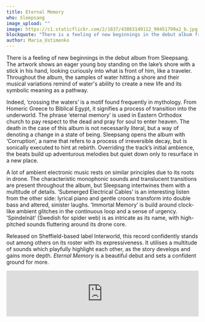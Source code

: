 ```yaml
---
title: Eternal Memory
who: Sleepsang
image_upload: ""
image: https://c1.staticflickr.com/2/1837/43863149112_90451799a2_b.jpg
blockquote: "There is a feeling of new beginnings in the debut album from Sleepsang. The artwork shows an eager young boy standing on the lake’s shore with a stick in his hand, looking curiously into what is front of him, as if a traveler. Throughout the album, the samples of water hitting a shore and their musical variations remind of the substance's ability to create a new life and it’s symbolic meaning as a pathway. "
author: Maria_Ustimenko
---
```

There is a feeling of new beginnings in the debut album from Sleepsang. The artwork shows an eager young boy standing on the lake’s shore with a stick in his hand, looking curiously into what is front of him, like a traveler. Throughout the album, the samples of water hitting a shore and their musical variations remind of water's ability to create a new life and its symbolic meaning as a pathway. 

Indeed, ‘crossing the waters’ is a motif found frequently in mythology. From Homeric Greece to Biblical Egypt, it signifies a process of transition into the underworld. The phrase ‘eternal memory’ is used in Eastern Orthodox church to pay respect to the dead and pray for soul to enter heaven. The death in the case of this album is not necessarily literal, but a way of denoting a change in a state of being. Sleepsang opens the album with ‘Corruption’, a name that refers to a process of irreversible decay, but is sonically executed to hint at rebirth. Overriding the track’s initial ambience, the beats build up adventurous melodies but quiet down only to resurface in a new place. 

A lot of ambient electronic music rests on similar principles due to its roots in drone. The characteristic monophonic sounds and translucent transitions are present throughout the album, but Sleepsang intertwines them with a multitude of details. ‘Submerged Electrical Cables’ is an interesting listen from the other side: lyrical piano and gentle croons transform into double bass and altered, sinister laughs. ‘Immortal Memory’ is build around clock-like ambient glitches in the continuous loop and a sense of urgency. ‘Spindelnät’ (Swedish for spider web) is as intricate as its name, with high-pitched sounds fluttering around its drone core. 

Released on Sheffield-based label Interworld, this record confidently stands out among others on its roster with its expressiveness. It utilises a multitude of sounds which playfully highlight each other, as the story develops and gains more depth. _Eternal Memory_ is a beautiful debut and sets a confident ground for more.

<iframe style="border: 0; width: 100%; height: 120px;" src="https://bandcamp.com/EmbeddedPlayer/album=4113566855/size=large/bgcol=ffffff/linkcol=333333/tracklist=false/artwork=small/transparent=true/" seamless><a href="http://interworldmedia.bandcamp.com/album/eternal-memory">Eternal Memory by Sleepsang</a></iframe>